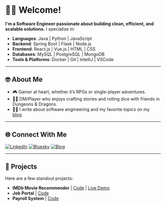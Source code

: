 # 👋🏽 Welcome!

**I'm a Software Engineer passionate about building clean, efficient, and scalable solutions.** I specialize in:

- **Languages**: Java | Python | JavaScript
- **Backend**: Spring Boot | Flask | Node.js
- **Frontend**: React.js | Vue.js | HTML | CSS
- **Databases**: MySQL | PostgreSQL | MongoDB
- **Tools & Platforms**: Docker | Git | IntelliJ | VSCode

---

## 🤓 About Me
- 🎮 Gamer at heart, whether it’s RPGs or single-player adventures.
- 🧙‍♂️ DM/Player who enjoys crafting stories and rolling dice with friends in Dungeons & Dragons.
- ✍🏽 I write about software engineering and my favorite topics on my [blog](https://lizardcat.github.io).

---

<!-- ## 📚 Latest Blog Posts
<!-- BLOG-POST-LIST:START -->
<!-- 1. [Post Title 1](https://yourblog.com/post-1) -->
<!-- 2. [Post Title 2](https://yourblog.com/post-2) -->
<!-- 3. [Post Title 3](https://yourblog.com/post-3) -->
<!-- BLOG-POST-LIST:END --> 

## 🌐 Connect With Me
[![LinkedIn](https://img.shields.io/badge/-LinkedIn-0077B5?style=flat&logo=LinkedIn&logoColor=white)](#)
[![Bluesky](https://img.shields.io/badge/-Bluesky-0055FF?style=flat&logo=bluesky&logoColor=white)](https://bsky.app/profile/araza.bsky.social)
[![Blog](https://img.shields.io/badge/-Blog-FFA500?style=flat&logo=blogger&logoColor=white)](https://lizardcat.github.io)

---

## 📜 Projects
Here are a few standout projects:

- **IMDb Movie Recommender** |  [Code](https://github.com/lizardcat/python_movie_rec_app) |  [Live Demo](https://imdbmovierecs.streamlit.app/)
- **Job Portal** | [Code](https://github.com/lizardcat/usiu-job-board)
- **Payroll System** | [Code](https://github.com/lizardcat/usiu-payroll-system)
<!-- - **Project 3**: Description | [Code](https://github.com/your-project3) -->
